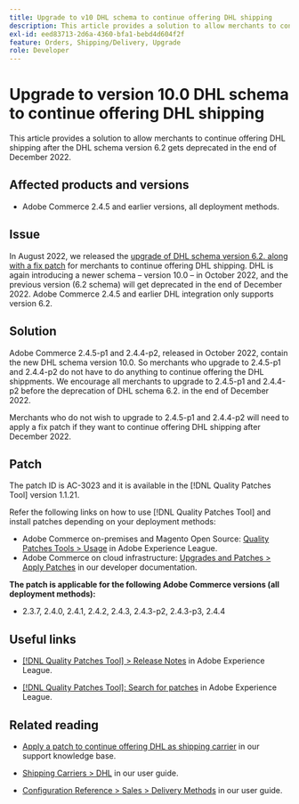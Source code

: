 ```yaml
---
title: Upgrade to v10 DHL schema to continue offering DHL shipping
description: This article provides a solution to allow merchants to continue offering DHL shipping after the DHL schema 6.2 gets deprecated in December 2022, by upgrading to schema 10.0 or by applying the AC-3023 patch.
exl-id: eed83713-2d6a-4360-bfa1-bebd4d604f2f
feature: Orders, Shipping/Delivery, Upgrade
role: Developer
---
```

# Upgrade to version 10.0 DHL schema to continue offering DHL shipping

This article provides a solution to allow merchants to continue offering DHL shipping after the DHL schema version 6.2 gets deprecated in the end of December 2022.

## Affected products and versions

* Adobe Commerce 2.4.5 and earlier versions, all deployment methods.

## Issue

In August 2022, we released the [upgrade of DHL schema version 6.2. along with a fix patch](https://experienceleague.adobe.com/docs/commerce-knowledge-base/kb/troubleshooting/miscellaneous/adobe-commerce-dhl-upgrade-patch.html) for merchants to continue offering DHL shipping. DHL is again introducing a newer schema – version 10.0 – in October 2022, and the previous version (6.2 schema) will get deprecated in the end of December 2022. Adobe Commerce 2.4.5 and earlier DHL integration only supports version 6.2.

## Solution

Adobe Commerce 2.4.5-p1 and 2.4.4-p2, released in October 2022, contain the new DHL schema version 10.0. So merchants who upgrade to 2.4.5-p1 and 2.4.4-p2 do not have to do anything to continue offering the DHL shippments. We encourage all merchants to upgrade to 2.4.5-p1 and 2.4.4-p2 before the deprecation of DHL schema 6.2. in the end of December 2022.

Merchants who do not wish to upgrade to 2.4.5-p1 and 2.4.4-p2 will need to apply a fix patch if they want to continue offering DHL shipping after December 2022.

## Patch

The patch ID is AC-3023 and it is available in the [!DNL Quality Patches Tool] version 1.1.21.

Refer the following links on how to use [!DNL Quality Patches Tool] and install patches depending on your deployment methods: 

* Adobe Commerce on-premises and Magento Open Source: [Quality Patches Tools > Usage](https://experienceleague.adobe.com/docs/commerce-operations/tools/quality-patches-tool/usage.html) in Adobe Experience League.
* Adobe Commerce on cloud infrastructure: [Upgrades and Patches > Apply Patches](https://devdocs.magento.com/cloud/project/project-patch.html) in our developer documentation.

**The patch is applicable for the following Adobe Commerce versions (all deployment methods):**

* 2.3.7, 2.4.0, 2.4.1, 2.4.2, 2.4.3, 2.4.3-p2, 2.4.3-p3, 2.4.4

## Useful links

* [[!DNL Quality Patches Tool] > Release Notes](https://experienceleague.adobe.com/docs/commerce-operations/tools/quality-patches-tool/release-notes.html) in Adobe Experience League.

* [[!DNL Quality Patches Tool]: Search for patches](https://experienceleague.adobe.com/tools/commerce-quality-patches/index.html) in Adobe Experience League.

## Related reading

* [Apply a patch to continue offering DHL as shipping carrier](https://experienceleague.adobe.com/docs/commerce-knowledge-base/kb/troubleshooting/miscellaneous/adobe-commerce-dhl-upgrade-patch.html) in our support knowledge base. 

* [Shipping Carriers > DHL](https://experienceleague.adobe.com/docs/commerce-admin/stores-sales/delivery/shipping-carriers/dhl.html) in our user guide.
* [Configuration Reference > Sales > Delivery Methods](https://experienceleague.adobe.com/docs/commerce-admin/config/sales/delivery-methods.html) in our user guide.
